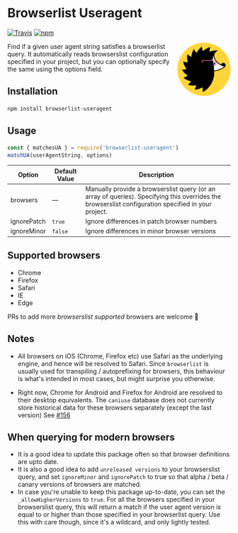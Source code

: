 # Browserlist Useragent
[![Travis](https://img.shields.io/travis/pastelsky/browserlist-useragent.svg)]()
[![npm](https://img.shields.io/npm/v/browserlist-useragent.svg)]()

<img align="right" width="120" height="120"
     src="./logo.svg" alt="Browserslist Useragent logo (original by Anton Lovchikov)" />
     

Find if a given user agent string satisfies a browserlist query. 
It automatically reads browserslist configuration specified in your project, 
but you can optionally specify the same using the options field.

## Installation
```bash
npm install browserlist-useragent
```

## Usage
```js
const { matchesUA } = require('browserlist-useragent')
matchUA(userAgentString, options)
```

| Option | Default Value | Description |
|--------|---------------|------------ |
| browsers | — | Manually provide a browserslist query (or an array of queries). Specifying this overrides the browserslist configuration specified in your project. |
| ignorePatch | `true` | Ignore differences in patch browser numbers |
| ignoreMinor | `false` | Ignore differences in minor browser versions |

## Supported browsers
 - Chrome
 - Firefox
 - Safari
 - IE
 - Edge
 
 PRs to add more _browserslist supported_ browsers are welcome 👋
 
## Notes
 - All browsers on iOS (Chrome, Firefox etc) use Safari as the underlying engine, and hence will be resolved to Safari. Since `browserlist` is usually used for
  transpiling / autoprefixing for browsers, this behaviour is what's intended in most cases, but might surprise you otherwise.
  
 - Right now, Chrome for Android and Firefox for Android are resolved to their desktop equivalents. The `caniuse` database does not currently store historical data for these browsers separately (except the last version) See [#156](https://github.com/ai/browserslist/issues/156)

## When querying for modern browsers
 - It is a good idea to update this package often so that browser definitions are upto date. 
 - It is also a good idea to add `unreleased versions` to your browserslist query, and set `ignoreMinor` and `ignorePatch` to true so that alpha / beta / canary versions of browsers are matched.
 - In case you're unable to keep this package up-to-date, you can set the `_allowHigherVersions` to `true`. For all the browsers specified in your browserslist query, this will return a match if the user agent version is equal to or higher than those specified in your browserlist query. Use this with care though, since it's a wildcard, and only lightly tested. 
